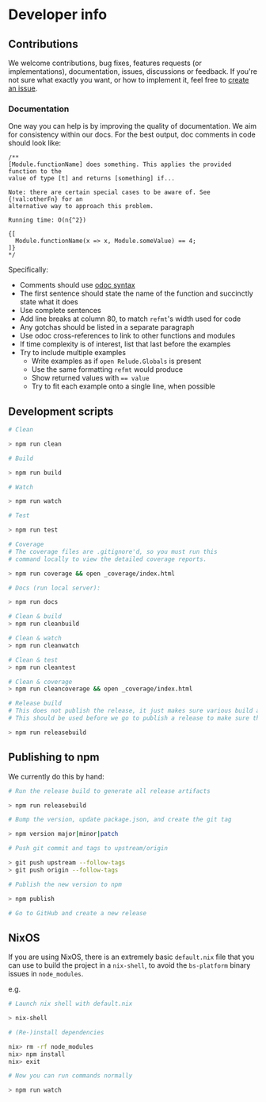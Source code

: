 # Developer info

## Contributions

We welcome contributions, bug fixes, features requests (or implementations), documentation, issues, discussions or feedback. If you're not sure what exactly you want, or how to implement it, feel free to [create an issue](https://github.com/reazen/relude/issues).

### Documentation

One way you can help is by improving the quality of documentation. We aim for consistency within our docs. For the best output, doc comments in code should look like:

```reason
/**
[Module.functionName] does something. This applies the provided function to the
value of type [t] and returns [something] if...

Note: there are certain special cases to be aware of. See {!val:otherFn} for an
alternative way to approach this problem.

Running time: O(n{^2})

{[
  Module.functionName(x => x, Module.someValue) == 4;
]}
*/
```

Specifically:

- Comments should use [odoc syntax](http://caml.inria.fr/pub/docs/manual-ocaml/ocamldoc.html)
- The first sentence should state the name of the function and succinctly state what it does
- Use complete sentences
- Add line breaks at column 80, to match `refmt`'s width used for code
- Any gotchas should be listed in a separate paragraph
- Use odoc cross-references to link to other functions and modules
- If time complexity is of interest, list that last before the examples
- Try to include multiple examples
  - Write examples as if `open Relude.Globals` is present
  - Use the same formatting `refmt` would produce
  - Show returned values with `== value`
  - Try to fit each example onto a single line, when possible

## Development scripts

```sh
# Clean

> npm run clean

# Build

> npm run build

# Watch

> npm run watch

# Test

> npm run test

# Coverage
# The coverage files are .gitignore'd, so you must run this
# command locally to view the detailed coverage reports.

> npm run coverage && open _coverage/index.html

# Docs (run local server):

> npm run docs

# Clean & build
> npm run cleanbuild

# Clean & watch
> npm run cleanwatch

# Clean & test
> npm run cleantest

# Clean & coverage
> npm run cleancoverage && open _coverage/index.html

# Release build
# This does not publish the release, it just makes sure various build artifacts (.js, .rei, etc.) are built or re-generated from scratch
# This should be used before we go to publish a release to make sure the release is clean

> npm run releasebuild
```

## Publishing to npm

We currently do this by hand:

```sh
# Run the release build to generate all release artifacts

> npm run releasebuild

# Bump the version, update package.json, and create the git tag

> npm version major|minor|patch

# Push git commit and tags to upstream/origin

> git push upstream --follow-tags
> git push origin --follow-tags

# Publish the new version to npm

> npm publish

# Go to GitHub and create a new release
```

## NixOS

If you are using NixOS, there is an extremely basic `default.nix` file that you can
use to build the project in a `nix-shell`, to avoid the `bs-platform` binary issues
in `node_modules`.

e.g.

```sh
# Launch nix shell with default.nix

> nix-shell

# (Re-)install dependencies

nix> rm -rf node_modules
nix> npm install
nix> exit

# Now you can run commands normally

> npm run watch
```
